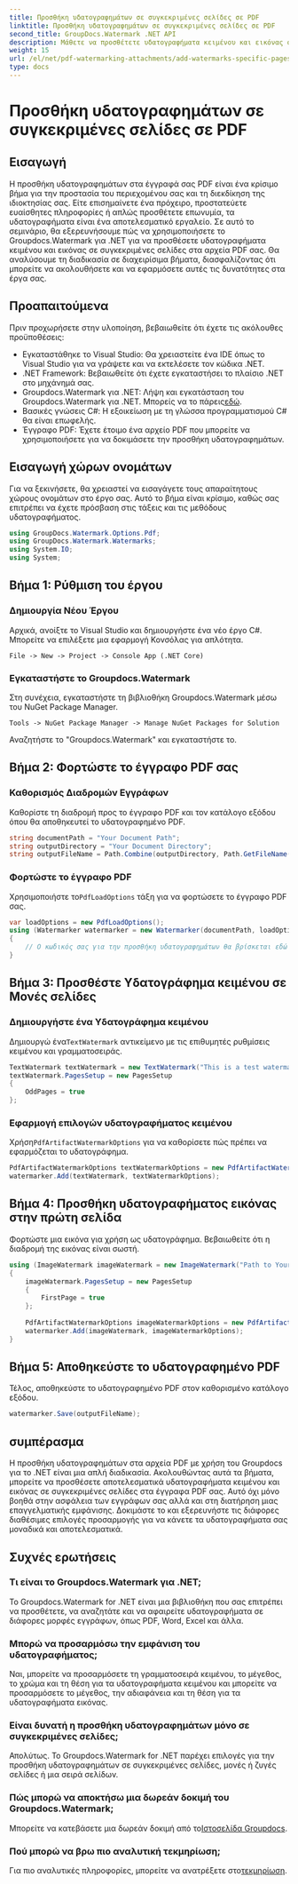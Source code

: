 ```yaml
---
title: Προσθήκη υδατογραφημάτων σε συγκεκριμένες σελίδες σε PDF
linktitle: Προσθήκη υδατογραφημάτων σε συγκεκριμένες σελίδες σε PDF
second_title: GroupDocs.Watermark .NET API
description: Μάθετε να προσθέτετε υδατογραφήματα κειμένου και εικόνας σε συγκεκριμένες σελίδες σε αρχεία PDF χρησιμοποιώντας το υδατογράφημα Groupdocs για .NET. Ακολουθήστε τον λεπτομερή οδηγό μας για να ασφαλίσετε τα έγγραφά σας.
weight: 15
url: /el/net/pdf-watermarking-attachments/add-watermarks-specific-pages-pdf/
type: docs
---
```

# Προσθήκη υδατογραφημάτων σε συγκεκριμένες σελίδες σε PDF

## Εισαγωγή
Η προσθήκη υδατογραφημάτων στα έγγραφά σας PDF είναι ένα κρίσιμο βήμα για την προστασία του περιεχομένου σας και τη διεκδίκηση της ιδιοκτησίας σας. Είτε επισημαίνετε ένα πρόχειρο, προστατεύετε ευαίσθητες πληροφορίες ή απλώς προσθέτετε επωνυμία, τα υδατογραφήματα είναι ένα αποτελεσματικό εργαλείο. Σε αυτό το σεμινάριο, θα εξερευνήσουμε πώς να χρησιμοποιήσετε το Groupdocs.Watermark για .NET για να προσθέσετε υδατογραφήματα κειμένου και εικόνας σε συγκεκριμένες σελίδες στα αρχεία PDF σας. Θα αναλύσουμε τη διαδικασία σε διαχειρίσιμα βήματα, διασφαλίζοντας ότι μπορείτε να ακολουθήσετε και να εφαρμόσετε αυτές τις δυνατότητες στα έργα σας.
## Προαπαιτούμενα
Πριν προχωρήσετε στην υλοποίηση, βεβαιωθείτε ότι έχετε τις ακόλουθες προϋποθέσεις:
- Εγκαταστάθηκε το Visual Studio: Θα χρειαστείτε ένα IDE όπως το Visual Studio για να γράψετε και να εκτελέσετε τον κώδικα .NET.
- .NET Framework: Βεβαιωθείτε ότι έχετε εγκαταστήσει το πλαίσιο .NET στο μηχάνημά σας.
-  Groupdocs.Watermark για .NET: Λήψη και εγκατάσταση του Groupdocs.Watermark για .NET. Μπορείς να το πάρεις[εδώ](https://releases.groupdocs.com/Watermark/net/).
- Βασικές γνώσεις C#: Η εξοικείωση με τη γλώσσα προγραμματισμού C# θα είναι επωφελής.
- Έγγραφο PDF: Έχετε έτοιμο ένα αρχείο PDF που μπορείτε να χρησιμοποιήσετε για να δοκιμάσετε την προσθήκη υδατογραφημάτων.
## Εισαγωγή χώρων ονομάτων
Για να ξεκινήσετε, θα χρειαστεί να εισαγάγετε τους απαραίτητους χώρους ονομάτων στο έργο σας. Αυτό το βήμα είναι κρίσιμο, καθώς σας επιτρέπει να έχετε πρόσβαση στις τάξεις και τις μεθόδους υδατογραφήματος.
```csharp
using GroupDocs.Watermark.Options.Pdf;
using GroupDocs.Watermark.Watermarks;
using System.IO;
using System;
```
## Βήμα 1: Ρύθμιση του έργου
### Δημιουργία Νέου Έργου
Αρχικά, ανοίξτε το Visual Studio και δημιουργήστε ένα νέο έργο C#. Μπορείτε να επιλέξετε μια εφαρμογή Κονσόλας για απλότητα.
```plaintext
File -> New -> Project -> Console App (.NET Core)
```
### Εγκαταστήστε το Groupdocs.Watermark
Στη συνέχεια, εγκαταστήστε τη βιβλιοθήκη Groupdocs.Watermark μέσω του NuGet Package Manager.
```plaintext
Tools -> NuGet Package Manager -> Manage NuGet Packages for Solution
```
Αναζητήστε το "Groupdocs.Watermark" και εγκαταστήστε το.
## Βήμα 2: Φορτώστε το έγγραφο PDF σας
### Καθορισμός Διαδρομών Εγγράφων
Καθορίστε τη διαδρομή προς το έγγραφο PDF και τον κατάλογο εξόδου όπου θα αποθηκευτεί το υδατογραφημένο PDF.
```csharp
string documentPath = "Your Document Path";
string outputDirectory = "Your Document Directory";
string outputFileName = Path.Combine(outputDirectory, Path.GetFileName(documentPath));
```
### Φορτώστε το έγγραφο PDF
 Χρησιμοποιήστε το`PdfLoadOptions` τάξη για να φορτώσετε το έγγραφο PDF σας.
```csharp
var loadOptions = new PdfLoadOptions();
using (Watermarker watermarker = new Watermarker(documentPath, loadOptions))
{
    // Ο κωδικός σας για την προσθήκη υδατογραφημάτων θα βρίσκεται εδώ
}
```
## Βήμα 3: Προσθέστε Υδατογράφημα κειμένου σε Μονές σελίδες
### Δημιουργήστε ένα Υδατογράφημα κειμένου
 Δημιουργώ ένα`TextWatermark` αντικείμενο με τις επιθυμητές ρυθμίσεις κειμένου και γραμματοσειράς.
```csharp
TextWatermark textWatermark = new TextWatermark("This is a test watermark", new Font("Arial", 8));
textWatermark.PagesSetup = new PagesSetup
{
    OddPages = true
};
```
### Εφαρμογή επιλογών υδατογραφήματος κειμένου
 Χρήση`PdfArtifactWatermarkOptions` για να καθορίσετε πώς πρέπει να εφαρμόζεται το υδατογράφημα.
```csharp
PdfArtifactWatermarkOptions textWatermarkOptions = new PdfArtifactWatermarkOptions();
watermarker.Add(textWatermark, textWatermarkOptions);
```
## Βήμα 4: Προσθήκη υδατογραφήματος εικόνας στην πρώτη σελίδα
Φορτώστε μια εικόνα για χρήση ως υδατογράφημα. Βεβαιωθείτε ότι η διαδρομή της εικόνας είναι σωστή.
```csharp
using (ImageWatermark imageWatermark = new ImageWatermark("Path to Your Image"))
{
    imageWatermark.PagesSetup = new PagesSetup
    {
        FirstPage = true
    };
    
    PdfArtifactWatermarkOptions imageWatermarkOptions = new PdfArtifactWatermarkOptions();
    watermarker.Add(imageWatermark, imageWatermarkOptions);
}
```
## Βήμα 5: Αποθηκεύστε το υδατογραφημένο PDF
Τέλος, αποθηκεύστε το υδατογραφημένο PDF στον καθορισμένο κατάλογο εξόδου.
```csharp
watermarker.Save(outputFileName);
```
## συμπέρασμα
Η προσθήκη υδατογραφημάτων στα αρχεία PDF με χρήση του Groupdocs για το .NET είναι μια απλή διαδικασία. Ακολουθώντας αυτά τα βήματα, μπορείτε να προσθέσετε αποτελεσματικά υδατογραφήματα κειμένου και εικόνας σε συγκεκριμένες σελίδες στα έγγραφα PDF σας. Αυτό όχι μόνο βοηθά στην ασφάλεια των εγγράφων σας αλλά και στη διατήρηση μιας επαγγελματικής εμφάνισης. Δοκιμάστε το και εξερευνήστε τις διάφορες διαθέσιμες επιλογές προσαρμογής για να κάνετε τα υδατογραφήματα σας μοναδικά και αποτελεσματικά.
## Συχνές ερωτήσεις
### Τι είναι το Groupdocs.Watermark για .NET;
Το Groupdocs.Watermark for .NET είναι μια βιβλιοθήκη που σας επιτρέπει να προσθέτετε, να αναζητάτε και να αφαιρείτε υδατογραφήματα σε διάφορες μορφές εγγράφων, όπως PDF, Word, Excel και άλλα.
### Μπορώ να προσαρμόσω την εμφάνιση του υδατογραφήματος;
Ναι, μπορείτε να προσαρμόσετε τη γραμματοσειρά κειμένου, το μέγεθος, το χρώμα και τη θέση για τα υδατογραφήματα κειμένου και μπορείτε να προσαρμόσετε το μέγεθος, την αδιαφάνεια και τη θέση για τα υδατογραφήματα εικόνας.
### Είναι δυνατή η προσθήκη υδατογραφημάτων μόνο σε συγκεκριμένες σελίδες;
Απολύτως. Το Groupdocs.Watermark for .NET παρέχει επιλογές για την προσθήκη υδατογραφημάτων σε συγκεκριμένες σελίδες, μονές ή ζυγές σελίδες ή μια σειρά σελίδων.
### Πώς μπορώ να αποκτήσω μια δωρεάν δοκιμή του Groupdocs.Watermark;
 Μπορείτε να κατεβάσετε μια δωρεάν δοκιμή από το[Ιστοσελίδα Groupdocs](https://releases.groupdocs.com/).
### Πού μπορώ να βρω πιο αναλυτική τεκμηρίωση;
 Για πιο αναλυτικές πληροφορίες, μπορείτε να ανατρέξετε στο[τεκμηρίωση](https://tutorials.groupdocs.com/Watermark/net/).